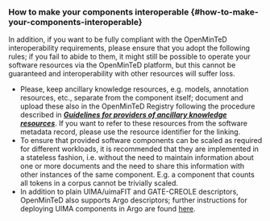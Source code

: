 ### How to make your components interoperable {#how-to-make-your-components-interoperable}

In addition, if you want to be fully compliant with the OpenMinTeD interoperability requirements, please ensure that you adopt the following rules; if you fail to abide to them, it might still be possible to operate your software resources via the OpenMinTeD platform, but this cannot be guaranteed and interoperability with other resources will suffer loss.

*   Please, keep ancillary knowledge resources, e.g. models, annotation resources, etc., separate from the component itself; document and upload these also in the OpenMinTeD Registry following the procedure described in **_[Guidelines for providers of ancillary knowledge resources](/guidelines_for_providers_of_ancillary_resources/README.md)_**. If you want to refer to these resources from the software metadata record, please use the resource identifier for the linking.
*   To ensure that provided software components can be scaled as required for different workloads, it is recommended that they are implemented in a stateless fashion, i.e. without the need to maintain information about one or more documents and the need to share this information with other instances of the same component. E.g. a component that counts all tokens in a corpus cannot be trivially scaled.
*   In addition to plain UIMA/uimaFIT and GATE-CREOLE descriptors, OpenMinTeD also supports Argo descriptors; further instructions for deploying UIMA components in Argo are found [here](/guidelines_for_providers_of_sw_resources/guide_for_deploying_uima_components_in_.md).

